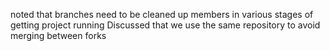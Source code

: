 noted that branches need to be cleaned up
members in various stages of getting project running
Discussed that we use the same repository to avoid merging between forks

